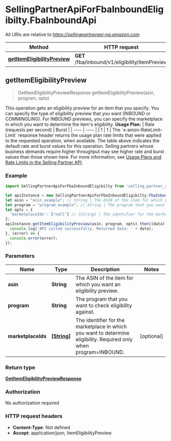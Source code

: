 # SellingPartnerApiForFbaInboundEligibilty.FbaInboundApi

All URIs are relative to *https://sellingpartnerapi-na.amazon.com*

Method | HTTP request | Description
------------- | ------------- | -------------
[**getItemEligibilityPreview**](FbaInboundApi.md#getItemEligibilityPreview) | **GET** /fba/inbound/v1/eligibility/itemPreview | 



## getItemEligibilityPreview

> GetItemEligibilityPreviewResponse getItemEligibilityPreview(asin, program, opts)



This operation gets an eligibility preview for an item that you specify. You can specify the type of eligibility preview that you want (INBOUND or COMMINGLING). For INBOUND previews, you can specify the marketplace in which you want to determine the item&#39;s eligibility.  **Usage Plan:**  | Rate (requests per second) | Burst | | ---- | ---- | | 1 | 1 |  The &#x60;x-amzn-RateLimit-Limit&#x60; response header returns the usage plan rate limits that were applied to the requested operation, when available. The table above indicates the default rate and burst values for this operation. Selling partners whose business demands require higher throughput may see higher rate and burst values than those shown here. For more information, see [Usage Plans and Rate Limits in the Selling Partner API](https://developer-docs.amazon.com/sp-api/docs/usage-plans-and-rate-limits-in-the-sp-api).

### Example

```javascript
import SellingPartnerApiForFbaInboundEligibilty from 'selling_partner_api_for_fba_inbound_eligibilty';

let apiInstance = new SellingPartnerApiForFbaInboundEligibilty.FbaInboundApi();
let asin = "asin_example"; // String | The ASIN of the item for which you want an eligibility preview.
let program = "program_example"; // String | The program that you want to check eligibility against.
let opts = {
  'marketplaceIds': ["null"] // [String] | The identifier for the marketplace in which you want to determine eligibility. Required only when program=INBOUND.
};
apiInstance.getItemEligibilityPreview(asin, program, opts).then((data) => {
  console.log('API called successfully. Returned data: ' + data);
}, (error) => {
  console.error(error);
});

```

### Parameters


Name | Type | Description  | Notes
------------- | ------------- | ------------- | -------------
 **asin** | **String**| The ASIN of the item for which you want an eligibility preview. | 
 **program** | **String**| The program that you want to check eligibility against. | 
 **marketplaceIds** | [**[String]**](String.md)| The identifier for the marketplace in which you want to determine eligibility. Required only when program&#x3D;INBOUND. | [optional] 

### Return type

[**GetItemEligibilityPreviewResponse**](GetItemEligibilityPreviewResponse.md)

### Authorization

No authorization required

### HTTP request headers

- **Content-Type**: Not defined
- **Accept**: application/json, ItemEligibilityPreview

